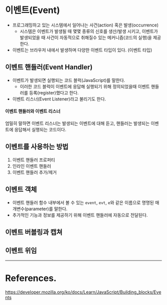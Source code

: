 # 이벤트(Event)
- 프로그래밍하고 있는 시스템에서 일어나는 사건(action) 혹은 발생(occurrence)
    - 시스템은 이벤트가 발생될 때 몇몇 종류의 신호를 생산/발생 시키고, 이벤트가 발생되었을 때 사건이 자동적으로 취해질수 있는 메커니즘(코드의 실행)을 제공한다.
- 이벤트는 브라우저 내에서 발생하며 다양한 이벤트 타입이 있다. (이벤트 타입)

## 이벤트 핸들러(Event Handler)
- 이벤트가 발생되면 실행되는 코드 블럭(JavaScript)를 말한다.
    - 이러한 코드 블럭이 이벤트에 응답해 실행되기 위해 정의되었을때 이벤트 핸들러를 등록(register)했다고 한다.
- 이벤트 리스너(Event Listener)라고 불리기도 한다.

#### 이벤트 핸들러와 이벤트 리스너
엄밀히 말하면 이벤트 리스너는 발생되는 이벤트에 대해 듣고, 핸들러는 발생되는 이벤트에 응답해서 실행되는 코드이다.

## 이벤트를 사용하는 방법
1. 이벤트 핸들러 프로퍼티
2. 인라인 이벤트 핸들러
3. 이벤트 핸들러 추가/제거

## 이벤트 객체
- 이벤트 핸들러 함수 내부에서 볼 수 있는 `event`, `evt`, `e`와 같은 이름으로 명명된 매개변수(parameter)를 말한다.
- 추가적인 기능과 정보를 제공하기 위해 이벤트 핸들러에 자동으로 전달된다.

## 이벤트 버블링과 캡쳐


## 이벤트 위임


---
# References.
https://developer.mozilla.org/ko/docs/Learn/JavaScript/Building_blocks/Events

